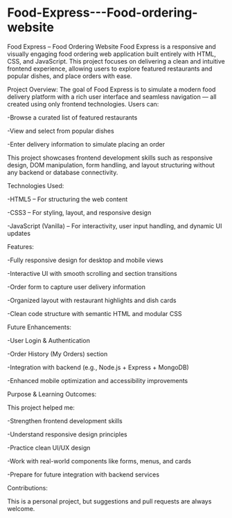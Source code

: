 # Food-Express---Food-ordering-website
Food Express – Food Ordering Website
Food Express is a responsive and visually engaging food ordering web application built entirely with HTML, CSS, and JavaScript. This project focuses on delivering a clean and intuitive frontend experience, allowing users to explore featured restaurants and popular dishes, and place orders with ease.

Project Overview:
The goal of Food Express is to simulate a modern food delivery platform with a rich user interface and seamless navigation — all created using only frontend technologies. Users can:

-Browse a curated list of featured restaurants

-View and select from popular dishes

-Enter delivery information to simulate placing an order

This project showcases frontend development skills such as responsive design, DOM manipulation, form handling, and layout structuring without any backend or database connectivity.

Technologies Used:

-HTML5 – For structuring the web content

-CSS3 – For styling, layout, and responsive design

-JavaScript (Vanilla) – For interactivity, user input handling, and dynamic UI updates

Features:

-Fully responsive design for desktop and mobile views

-Interactive UI with smooth scrolling and section transitions

-Order form to capture user delivery information

-Organized layout with restaurant highlights and dish cards

-Clean code structure with semantic HTML and modular CSS

Future Enhancements:

-User Login & Authentication

-Order History (My Orders) section

-Integration with backend (e.g., Node.js + Express + MongoDB)

-Enhanced mobile optimization and accessibility improvements

Purpose & Learning Outcomes:

This project helped me:

-Strengthen frontend development skills

-Understand responsive design principles

-Practice clean UI/UX design

-Work with real-world components like forms, menus, and cards

-Prepare for future integration with backend services

Contributions:


This is a personal project, but suggestions and pull requests are always welcome.



